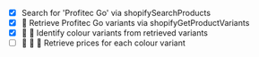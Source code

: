 - [x] Search for 'Profitec Go' via shopifySearchProducts
- [x] 🔄 Retrieve Profitec Go variants via shopifyGetProductVariants
- [x] 🔄 🔄 Identify colour variants from retrieved variants
- [ ] 🔄 🔄 🔄 Retrieve prices for each colour variant